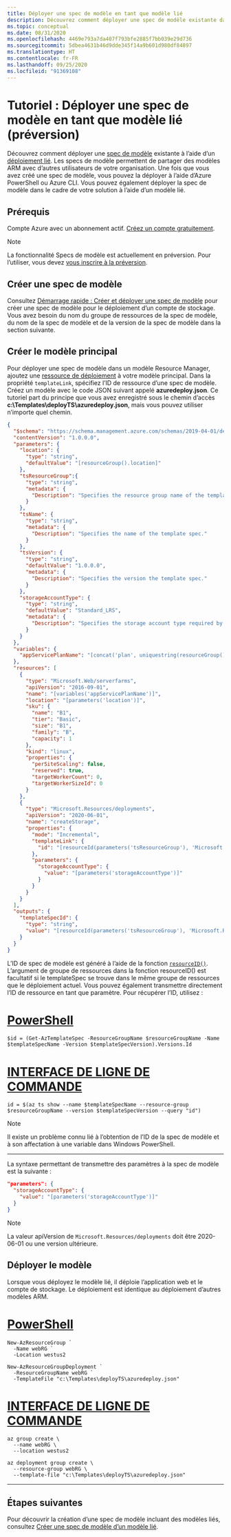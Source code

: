 ```yaml
---
title: Déployer une spec de modèle en tant que modèle lié
description: Découvrez comment déployer une spec de modèle existante dans un déploiement lié.
ms.topic: conceptual
ms.date: 08/31/2020
ms.openlocfilehash: 4469e793a7da407f793bfe2885f7bb039e29d736
ms.sourcegitcommit: 5dbea4631b46d9dde345f14a9b601d980df84897
ms.translationtype: HT
ms.contentlocale: fr-FR
ms.lasthandoff: 09/25/2020
ms.locfileid: "91369108"
---
```

# <a name="tutorial-deploy-a-template-spec-as-a-linked-template-preview"></a>Tutoriel : Déployer une spec de modèle en tant que modèle lié (préversion)

Découvrez comment déployer une [spec de modèle](template-specs.md) existante à l’aide d’un [déploiement lié](linked-templates.md#linked-template). Les specs de modèle permettent de partager des modèles ARM avec d’autres utilisateurs de votre organisation. Une fois que vous avez créé une spec de modèle, vous pouvez la déployer à l’aide d’Azure PowerShell ou Azure CLI. Vous pouvez également déployer la spec de modèle dans le cadre de votre solution à l’aide d’un modèle lié.

## <a name="prerequisites"></a>Prérequis

Compte Azure avec un abonnement actif. [Créez un compte gratuitement](https://azure.microsoft.com/free/?WT.mc_id=A261C142F).

> [!NOTE]
> La fonctionnalité Specs de modèle est actuellement en préversion. Pour l’utiliser, vous devez [vous inscrire à la préversion](https://aka.ms/templateSpecOnboarding).

## <a name="create-a-template-spec"></a>Créer une spec de modèle

Consultez [Démarrage rapide : Créer et déployer une spec de modèle](quickstart-create-template-specs.md) pour créer une spec de modèle pour le déploiement d’un compte de stockage. Vous avez besoin du nom du groupe de ressources de la spec de modèle, du nom de la spec de modèle et de la version de la spec de modèle dans la section suivante.

## <a name="create-the-main-template"></a>Créer le modèle principal

Pour déployer une spec de modèle dans un modèle Resource Manager, ajoutez une [ressource de déploiement](/azure/templates/microsoft.resources/deployments) à votre modèle principal. Dans la propriété `templateLink`, spécifiez l’ID de ressource d’une spec de modèle. Créez un modèle avec le code JSON suivant appelé **azuredeploy.json**. Ce tutoriel part du principe que vous avez enregistré sous le chemin d’accès **c:\Templates\deployTS\azuredeploy.json**, mais vous pouvez utiliser n’importe quel chemin.

```json
{
  "$schema": "https://schema.management.azure.com/schemas/2019-04-01/deploymentTemplate.json#",
  "contentVersion": "1.0.0.0",
  "parameters": {
    "location": {
      "type": "string",
      "defaultValue": "[resourceGroup().location]"
    },
    "tsResourceGroup":{
      "type": "string",
      "metadata": {
        "Description": "Specifies the resource group name of the template spec."
      }
    },
    "tsName": {
      "type": "string",
      "metadata": {
        "Description": "Specifies the name of the template spec."
      }
    },
    "tsVersion": {
      "type": "string",
      "defaultValue": "1.0.0.0",
      "metadata": {
        "Description": "Specifies the version the template spec."
      }
    },
    "storageAccountType": {
      "type": "string",
      "defaultValue": "Standard_LRS",
      "metadata": {
        "Description": "Specifies the storage account type required by the template spec."
      }
    }
  },
  "variables": {
    "appServicePlanName": "[concat('plan', uniquestring(resourceGroup().id))]"
  },
  "resources": [
    {
      "type": "Microsoft.Web/serverfarms",
      "apiVersion": "2016-09-01",
      "name": "[variables('appServicePlanName')]",
      "location": "[parameters('location')]",
      "sku": {
        "name": "B1",
        "tier": "Basic",
        "size": "B1",
        "family": "B",
        "capacity": 1
      },
      "kind": "linux",
      "properties": {
        "perSiteScaling": false,
        "reserved": true,
        "targetWorkerCount": 0,
        "targetWorkerSizeId": 0
      }
    },
    {
      "type": "Microsoft.Resources/deployments",
      "apiVersion": "2020-06-01",
      "name": "createStorage",
      "properties": {
        "mode": "Incremental",
        "templateLink": {
          "id": "[resourceId(parameters('tsResourceGroup'), 'Microsoft.Resources/templateSpecs/versions', parameters('tsName'), parameters('tsVersion'))]"
        },
        "parameters": {
          "storageAccountType": {
            "value": "[parameters('storageAccountType')]"
          }
        }
      }
    }
  ],
  "outputs": {
    "templateSpecId": {
      "type": "string",
      "value": "[resourceId(parameters('tsResourceGroup'), 'Microsoft.Resources/templateSpecs/versions', parameters('tsName'), parameters('tsVersion'))]"
    }
  }
}
```

L’ID de spec de modèle est généré à l’aide de la fonction [`resourceID()`](template-functions-resource.md#resourceid). L’argument de groupe de ressources dans la fonction resourceID() est facultatif si le templateSpec se trouve dans le même groupe de ressources que le déploiement actuel.  Vous pouvez également transmettre directement l’ID de ressource en tant que paramètre. Pour récupérer l’ID, utilisez :

# <a name="powershell"></a>[PowerShell](#tab/azure-powershell)

```azurepowershell-interactive
$id = (Get-AzTemplateSpec -ResourceGroupName $resourceGroupName -Name $templateSpecName -Version $templateSpecVersion).Versions.Id
```

# <a name="cli"></a>[INTERFACE DE LIGNE DE COMMANDE](#tab/azure-cli)

```azurecli-interactive
id = $(az ts show --name $templateSpecName --resource-group $resourceGroupName --version $templateSpecVersion --query "id")
```

> [!NOTE]
> Il existe un problème connu lié à l’obtention de l’ID de la spec de modèle et à son affectation à une variable dans Windows PowerShell.

---

La syntaxe permettant de transmettre des paramètres à la spec de modèle est la suivante :

```json
"parameters": {
  "storageAccountType": {
    "value": "[parameters('storageAccountType')]"
  }
}
```

> [!NOTE]
> La valeur apiVersion de `Microsoft.Resources/deployments` doit être 2020-06-01 ou une version ultérieure.

## <a name="deploy-the-template"></a>Déployer le modèle

Lorsque vous déployez le modèle lié, il déploie l’application web et le compte de stockage. Le déploiement est identique au déploiement d’autres modèles ARM.

# <a name="powershell"></a>[PowerShell](#tab/azure-powershell)

```azurepowershell
New-AzResourceGroup `
  -Name webRG `
  -Location westus2

New-AzResourceGroupDeployment `
  -ResourceGroupName webRG `
  -TemplateFile "c:\Templates\deployTS\azuredeploy.json"
```

# <a name="cli"></a>[INTERFACE DE LIGNE DE COMMANDE](#tab/azure-cli)

```azurecli
az group create \
  --name webRG \
  --location westus2

az deployment group create \
  --resource-group webRG \
  --template-file "c:\Templates\deployTS\azuredeploy.json"

```

---

## <a name="next-steps"></a>Étapes suivantes

Pour découvrir la création d’une spec de modèle incluant des modèles liés, consultez [Créer une spec de modèle d’un modèle lié](template-specs-create-linked.md).
